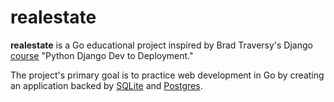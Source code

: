 # realestate

**realestate** is a Go educational project inspired by Brad Traversy's Django [course](https://www.udemy.com/course/python-django-dev-to-deployment/) "Python Django Dev to Deployment."

The project's primary goal is to practice web development in Go by creating an application backed by [SQLite](https://www.sqlite.org/index.html) and [Postgres](https://www.postgresql.org).
